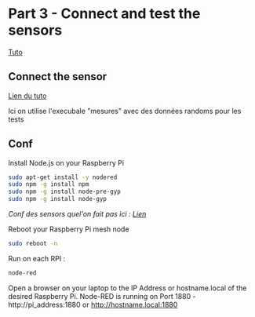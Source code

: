 # Part 3 - Connect and test the sensors
[Tuto](https://github.com/binnes/WiFiMeshRaspberryPi/blob/master/part3/SENSORS.md)

## Connect the sensor 

[Lien du tuto](https://github.com/binnes/WiFiMeshRaspberryPi/blob/master/part3/SENSORS.md#step-1---connect-the-dht-sensor-to-your-raspberry-pi)

Ici on utilise l'execubale "mesures" avec des données randoms pour les tests

## Conf

Install Node.js on your Raspberry Pi
```bash
sudo apt-get install -y nodered
sudo npm -g install npm
sudo npm -g install node-pre-gyp
sudo npm -g install node-gyp
```

_Conf des sensors quel'on fait pas ici : [Lien](https://github.com/binnes/WiFiMeshRaspberryPi/blob/master/part3/SENSORS.md#node-red-node-pi-neopixel-install-instructions)_ 

Reboot your Raspberry Pi mesh node
```bash
sudo reboot -n
```

Run on each RPI : 
```bash
node-red
```

Open a browser on your laptop to the IP Address or hostname.local of the desired Raspberry Pi. Node-RED is running on Port 1880 - http://pi_address:1880 or http://hostname.local:1880

